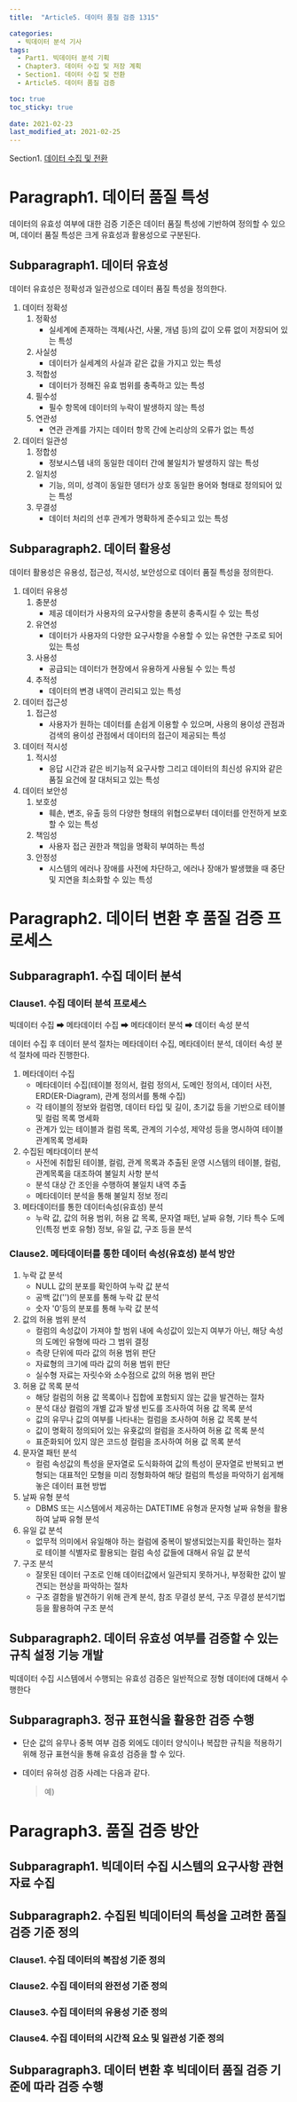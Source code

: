 ```yaml
---
title:  "Article5. 데이터 품질 검증 1315"

categories:
  - 빅데이터 분석 기사
tags: 
  - Part1. 빅데이터 분석 기획
  - Chapter3. 데이터 수집 및 저장 계획
  - Section1. 데이터 수집 및 전환
  - Article5. 데이터 품질 검증

toc: true
toc_sticky: true
 
date: 2021-02-23
last_modified_at: 2021-02-25
---
```


Section1. [데이터 수집 및 전환]()

# Paragraph1. 데이터 품질 특성

데이터의 유효성 여부에 대한 검증 기준은 데이터 품질 특성에 기반하여 정의할 수 있으며, 데이터 품질 특성은 크게 유효성과 활용성으로 구분된다.

## Subparagraph1. 데이터 유효성

데이터 유효성은 정확성과 일관성으로 데이터 품질 특성을 정의한다.

1. 데이터 정확성
   1. 정확성
      - 실세계에 존재하는 객체(사건, 사물, 개념 등)의 값이 오류 없이 저장되어 있는 특성
   2. 사실성
      - 데이터가 실세계의 사실과 같은 값을 가지고 있는 특성
   3. 적합성
      - 데이터가 정해진 유효 범위를 충족하고 있는 특성
   4. 필수성
      - 필수 항목에 데이터의 누락이 발생하지 않는 특성
   5. 연관성
      - 연관 관계를 가지는 데이터 항목 간에 논리상의 오류가 없는 특성
2. 데이터 일관성
   1. 정합성
      - 정보시스템 내의 동일한 데이터 간에 불일치가 발생하지 않는 특성
   2. 일치성
      - 기능, 의미, 성격이 동일한 뎅터가 상호 동일한 용어와 형태로 정의되어 있는 특성
   3. 무결성
      - 데이터 처리의 선후 관계가 명확하게 준수되고 있는 특성

## Subparagraph2. 데이터 활용성

데이터 활용성은 유용성, 접근성, 적시성, 보안성으로 데이터 품질 특성을 정의한다.

1. 데이터 유용성
   1. 충분성
      - 제공 데이터가 사용자의 요구사항을 충분히 충족시킬 수 있는 특성
   2. 유연성
      - 데이터가 사용자의 다양한 요구사항을 수용할 수 있는 유연한 구조로 되어 있는 특성
   3. 사용성
      - 공급되는 데이터가 현장에서 유용하게 사용될 수 있는 특성
   4. 추적성
      - 데이터의 변경 내역이 관리되고 있는 특성
2. 데이터 접근성
   1. 접근성
      - 사용자가 원하는 데이터를 손쉽게 이용할 수 있으며, 사용의 용이성 관점과 검색의 용이성 관점에서 데이터의 접근이 제공되는 특성
3. 데이터 적시성
   1. 적시성
      - 응답 시간과 같은 비기능적 요구사항 그리고 데이터의 최신성 유지와 같은 품질 요건에 잘 대처되고 있는 특성
4. 데이터 보안성
   1. 보호성
      - 훼손, 변조, 유출 등의 다양한 형태의 위협으로부터 데이터를 안전하게 보호할 수 있는 특성
   2. 책임성
      - 사용자 접근 권한과 책임을 명확히 부여하는 특성
   3. 안정성
      - 시스템의 에러나 장애를 사전에 차단하고, 에러나 장애가 발생했을 때 중단 및 지연을 최소화할 수 있는 특성

# Paragraph2. 데이터 변환 후 품질 검증 프로세스

## Subparagraph1. 수집 데이터 분석

### Clause1. 수집 데이터 분석 프로세스

빅데이터 수집 ➡ 메타데이터 수집 ➡ 메타데이터 분석 ➡ 데이터 속성 분석

데이터 수집 후 데이터 분석 절차는 메타데이터 수집, 메타데이터 분석, 데이터 속성 분석 절차에 따라 진행한다.

1. 메타데이터 수집
   - 메타데이터 수집(테이블 정의서, 컬럼 정의서, 도메인 정의서, 데이터 사전, ERD(ER-Diagram), 관계 정의서를 통해 수집)
   - 각 테이블의 정보와 컬럼명, 데이터 타입 및 길이, 초기값 등을 기반으로 테이블 및 컬럼 목록 명세화
   - 관계가 있는 테이블과 컬럼 목록, 관계의 기수성, 제약성 등을 명시하여 테이블 관계목록 명세화
2. 수집된 메타데이터 분석
   - 사전에 취합된 테이블, 컬럼, 관계 목록과 추출된 운영 시스템의 테이블, 컬럼, 관계목록을 대조하여 불일치 사항 분석
   - 분석 대상 간 조인을 수행하여 불일치 내역 추출
   - 메타데이터 분석을 통해 불일치 정보 정리
3. 메타데이터를 통한 데이터속성(유효성) 분석
   - 누락 값, 값의 허용 범위, 허용 값 목록, 문자열 패턴, 날짜 유형, 기타 특수 도메인(특정 번호 유형) 정보, 유일 값, 구조 등을 분석

### Clause2. 메타데이터를 통한 데이터 속성(유효성) 분석 방안

1. 누락 값 분석
   - NULL 값의 분포를 확인하여 누락 값 분석
   - 공백 값('')의 분포를 통해 누락 값 분석
   - 숫자 '0'등의 분포를 통해 누락 값 분석
2. 값의 허용 범위 분석
   - 컬럼의 속성값이 가져야 할 범위 내에 속성값이 있는지 여부가 아닌, 해당 속성의 도메인 유형에 따라 그 범위 결정
   - 측량 단위에 따라 값의 허용 범위 판단
   - 자료형의 크기에 따라 값의 허용 범위 판단
   - 실수형 자료는 자릿수와 소수점으로 값의 허용 범위 판단
3. 허용 값 목록 분석
   - 해당 컬럼의 허용 값 목록이나 집합에 포함되지 않는 값을 발견하는 절차
   - 분석 대상 컬럼의 개별 값과 발생 빈도를 조사하여 허용 값 목록 분석
   - 값의 유무나 값의 여부를 나타내는 컬럼을 조사하여 허용 값 목록 분석
   - 값이 명확히 정의되어 있는 유횻값의 컬럼을 조사하여 허용 값 목록 분석
   - 표준화되어 있지 않은 코드성 컬럼을 조사하여 허용 값 목록 분석
4. 문자열 패턴 분석
   - 컬럼 속성값의 특성을 문자열로 도식화하여 값의 특성이 문자열로 반복되고 변형되는 대표적인 모형을 미리 정형화하여 해당 컬럼의 특성을 파악하기 쉽게해 놓은 데이터 표현 방법
5. 날짜 유형 분석
   - DBMS 또는 시스템에서 제공하는 DATETIME 유형과 문자형 날짜 유형을 활용하여 날짜 유형 분석
6. 유일 값 분석
   - 없무적 의미에서 유일해야 하는 컬럼에 중복이 발생되었는지를 확인하는 절차로 테이블 식별자로 활용되는 컬럼 속성 값들에 대해서 유일 값 분석
7. 구조 분석
   - 잘못된 데이터 구조로 인해 데이터값에서 일관되지 못하거나, 부정확한 값이 발견되는 현상을 파악하는 절차
   - 구조 결함을 발견하기 위해 관계 분석, 참조 무결성 분석, 구조 무결성 분석기법 등을 활용하여 구조 분석

## Subparagraph2. 데이터 유효성 여부를 검증할 수 있는 규칙 설정 기능 개발

빅데이터 수집 시스템에서 수행되는 유효성 검증은 일반적으로 정형 데이터에 대해서 수행한다

## Subparagraph3. 정규 표현식을 활용한 검증 수행

- 단순 값의 유무나 중복 여부 검증 외에도 데이터 양식이나 복잡한 규칙을 적용하기 위해 정규 표현식을 통해 유효성 검증을 할 수 있다.

- 데이터 유혀성 검증 사례는 다음과 같다.

  > 예) 

# Paragraph3. 품질 검증 방안

## Subparagraph1. 빅데이터 수집 시스템의 요구사항 관현 자료 수집

## Subparagraph2. 수집된 빅데이터의 특성을 고려한 품질 검증 기준 정의

### Clause1. 수집 데이터의 복잡성 기준 정의

### Clause2. 수집 데이터의 완전성 기준 정의

### Clause3. 수집 데이터의 유용성 기준 정의

### Clause4. 수집 데이터의 시간적 요소 및 일관성 기준 정의

## Subparagraph3. 데이터 변환 후 빅데이터 품질 검증 기준에 따라 검증 수행

